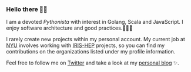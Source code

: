 ### Hello there 👋🏻

I am a devoted _Pythonista_  with interest in Golang, Scala and JavaScript.
I enjoy software architecture and good practices.👨🏻‍💻   

I rarely create new projects within my personal account. My current job at [NYU][nyu-cds-web]
involves working with [IRIS-HEP][iris-hep-web] projects, so you can find my contributions
on the organizations listed under my profile information.

Feel free to follow me on [Twitter][personal-twitter]
and take a look at my [personal blog][personal-blog] ✨.


[iris-hep-web]: https://iris-hep.org
[nyu-cds-web]: https://cds.nyu.edu/about/
[personal-blog]: https://sinclert.github.io/blog/
[personal-twitter]: https://twitter.com/sinclert_
